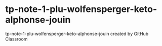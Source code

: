 # tp-note-1-plu-wolfensperger-keto-alphonse-jouin
tp-note-1-plu-wolfensperger-keto-alphonse-jouin created by GitHub Classroom
